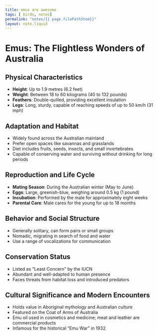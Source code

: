```yaml
---
title: emus are awesome
tags: [ birds, notes]
permalink: "notes/{{ page.filePathStem}}"
layout: note.liquid
---
```


# Emus: The Flightless Wonders of Australia

## Physical Characteristics

- **Height**: Up to 1.9 metres (6.2 feet)
- **Weight**: Between 18 to 60 kilograms (40 to 132 pounds)
- **Feathers**: Double-quilled, providing excellent insulation
- **Legs**: Long, sturdy, capable of reaching speeds of up to 50 km/h (31 mph)

## Adaptation and Habitat

- Widely found across the Australian mainland
- Prefer open spaces like savannas and grasslands
- Diet includes fruits, seeds, insects, and small invertebrates
- Capable of conserving water and surviving without drinking for long periods

## Reproduction and Life Cycle

- **Mating Season**: During the Australian winter (May to June)
- **Eggs**: Large, greenish-blue, weighing around 0.5 kg (1 pound)
- **Incubation**: Performed by the male for approximately eight weeks
- **Parental Care**: Male cares for the young for up to 18 months

## Behavior and Social Structure

- Generally solitary, can form pairs or small groups
- Nomadic, migrating in search of food and water
- Use a range of vocalizations for communication

## Conservation Status

- Listed as "Least Concern" by the IUCN
- Abundant and well-adapted to human presence
- Faces threats from habitat loss and introduced predators

## Cultural Significance and Modern Encounters

- Holds value in Aboriginal mythology and Australian culture
- Featured on the Coat of Arms of Australia
- Emu oil used in cosmetics and medicine; meat and leather are commercial products
- Infamous for the historical “Emu War" in 1932
